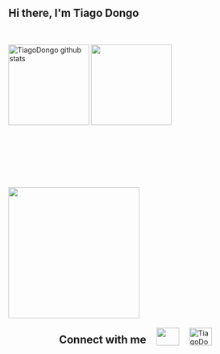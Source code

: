 <h2>Hi there, I'm Tiago Dongo</h2> 

<div align="" style="margin-top: 50px; justify-content: space-between; align-items: center; gap: 20px;" >
  <img  height='160px'  src="https://github-readme-stats.vercel.app/api?username=TiagoDongo&rank_icon=github&show_icons=true&theme=gotham" alt="TiagoDongo github stats"/>
  <img  height='160px'  src="https://github-readme-stats.vercel.app/api/top-langs/?username=TiagoDongo&langs_count=10&layout=compact&theme=gotham&count_private=true&hide=css,html"/>
</div>

###

<div style="margin-top: 120px; justify-content: space-between; align-items: center; gap: 20px;">
<img  height="260px"  src="https://github-readme-activity-graph.vercel.app/graph?username=TiagoDongo&theme=gotham&area=true"/>
</div>



<div style="display: flex; justify-content: center; align-items: center; gap: 20px;">
  <h2>Connect with me</h2>
  
  <a href="https://www.instagram.com/tiago.00_" target="blank">
    <img height='35px' width='45px' src="https://raw.githubusercontent.com/rahuldkjain/github-profile-readme-generator/master/src/images/icons/Social/instagram.svg"/>
  </a> 
  
  <a href="https://www.x.com/_Tiago_Dongo_" target="blank">
    <img height='35px' width='45px' alt="TiagoDongo" src="https://cdn.jsdelivr.net/gh/devicons/devicon@latest/icons/twitter/twitter-original.svg"/>
  </a> 

